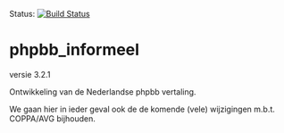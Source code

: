Status: [![Build Status](https://travis-ci.org/Infopolitie/phpbb_informeel.svg?branch=master)](https://travis-ci.org/Infopolitie/phpbb_informeel)

# phpbb_informeel

versie 3.2.1

Ontwikkeling van de Nederlandse phpbb vertaling.

We gaan hier in ieder geval ook de de komende (vele) wijzigingen m.b.t. COPPA/AVG  bijhouden.


